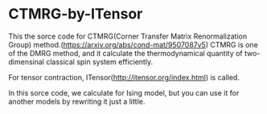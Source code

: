 # CTMRG-by-ITensor

This the sorce code for CTMRG(Corner Transfer Matrix Renormalization Group) method.(https://arxiv.org/abs/cond-mat/9507087v5)
CTMRG is one of the DMRG method, and it calculate the thermodynamical quantity of two-dimensinal classical spin system efficiently.

For tensor contraction, ITensor(http://itensor.org/index.html) is called.


In this sorce code, we calculate for Ising model, but you can use it for another models by rewriting it just a little.

